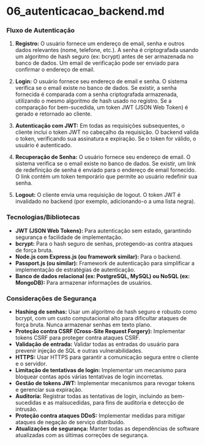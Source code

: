 # 06_autenticacao_backend.md

### Fluxo de Autenticação

1. **Registro:** O usuário fornece um endereço de email, senha e outros dados relevantes (nome, telefone, etc.). A senha é criptografada usando um algoritmo de hash seguro (ex: bcrypt) antes de ser armazenada no banco de dados. Um email de verificação pode ser enviado para confirmar o endereço de email.

2. **Login:** O usuário fornece seu endereço de email e senha. O sistema verifica se o email existe no banco de dados.  Se existir, a senha fornecida é comparada com a senha criptografada armazenada, utilizando o mesmo algoritmo de hash usado no registro. Se a comparação for bem-sucedida, um token JWT (JSON Web Token) é gerado e retornado ao cliente.

3. **Autenticação com JWT:** Em todas as requisições subsequentes, o cliente inclui o token JWT no cabeçalho da requisição. O backend valida o token, verificando sua assinatura e expiração. Se o token for válido, o usuário é autenticado.

4. **Recuperação de Senha:** O usuário fornece seu endereço de email. O sistema verifica se o email existe no banco de dados. Se existir, um link de redefinição de senha é enviado para o endereço de email fornecido. O link contém um token temporário que permite ao usuário redefinir sua senha.

5. **Logout:** O cliente envia uma requisição de logout. O token JWT é invalidado no backend (por exemplo, adicionando-o a uma lista negra).


### Tecnologias/Bibliotecas

* **JWT (JSON Web Tokens):** Para autenticação sem estado, garantindo segurança e facilidade de implementação.
* **bcrypt:** Para o hash seguro de senhas, protegendo-as contra ataques de força bruta.
* **Node.js com Express.js (ou framework similar):** Para o backend.
* **Passport.js (ou similar):** Framework de autenticação para simplificar a implementação de estratégias de autenticação.
* **Banco de dados relacional (ex: PostgreSQL, MySQL) ou NoSQL (ex: MongoDB):** Para armazenar informações de usuários.


### Considerações de Segurança

* **Hashing de senhas:** Usar um algoritmo de hash seguro e robusto como bcrypt, com um custo computacional alto para dificultar ataques de força bruta.  Nunca armazenar senhas em texto plano.
* **Proteção contra CSRF (Cross-Site Request Forgery):** Implementar tokens CSRF para proteger contra ataques CSRF.
* **Validação de entrada:** Validar todas as entradas do usuário para prevenir injeção de SQL e outras vulnerabilidades.
* **HTTPS:** Usar HTTPS para garantir a comunicação segura entre o cliente e o servidor.
* **Limitação de tentativas de login:** Implementar um mecanismo para bloquear contas após várias tentativas de login incorretas.
* **Gestão de tokens JWT:** Implementar mecanismos para revogar tokens e gerenciar sua expiração.
* **Auditoria:** Registrar todas as tentativas de login, incluindo as bem-sucedidas e as malsucedidas, para fins de auditoria e detecção de intrusão.
* **Proteção contra ataques DDoS:** Implementar medidas para mitigar ataques de negação de serviço distribuído.
* **Atualizações de segurança:** Manter todas as dependências de software atualizadas com as últimas correções de segurança.
